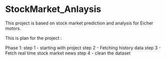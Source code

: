 # StockMarket_Anlaysis

This project is based on stock market prediction and analysis for Eicher motors.

This is plan for the project :

Phase 1: step 1 - starting with project
         step 2 - Fetching history data
         step 3 - Fetch real time stock market news
         step 4 - clean the dataset